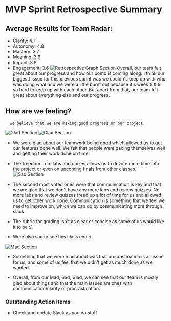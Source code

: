# MVP Sprint Retrospective Summary

## Average Results for Team Radar:
- Clarity: 4.1
- Autonomy: 4.8
- Mastery: 3.7
- Meaning: 3.9
- Impact: 3.8
- Engagement: 3.6
![Retrospective Graph Section](https://github.com/emmorris1100/cse110-w21-group32/blob/5db2d5ee258935a97b999bbf520fb548ea09628f/admin/meetings/media/sprint-3-review/restrospective-graphaverage.PNG)
Overall, our team felt great about our progress and how our pomo is coming along. I think our biggestt issue for this previous sprint was we couldn't keep up with who was doing what and we were a little burnt out because it's week 8 & 9 so hard to keep up with each other. But apart from that, our team felt great about everything else and our progress.


## How are we feeling?
``` The topic in Mad, Sad, Glad that we voted on most was that the Pomo looks good, which shows that
  we believe that we are making good progress on our project.
 ```

![Glad Section](https://github.com/emmorris1100/cse110-w21-group32/blob/5db2d5ee258935a97b999bbf520fb548ea09628f/admin/meetings/media/sprint-3-review/retrospective-glad.PNG)
![Glad Section](https://github.com/emmorris1100/cse110-w21-group32/blob/5db2d5ee258935a97b999bbf520fb548ea09628f/admin/meetings/media/sprint-3-review/restrospective-teamwork.PNG)

- We were glad about our teamwork being good which allowed us to get our features done well. We felt
  that people were pacing themselves well and getting their work done on time.
- The freedom from labs and quizes allows us to devote more time into the project or even on upcoming finals from other classes.
![Sad Section](https://github.com/emmorris1100/cse110-w21-group32/blob/5db2d5ee258935a97b999bbf520fb548ea09628f/admin/meetings/media/sprint-3-review/retrospective-sad.PNG)

- The second most voted ones were that communication is key and that we are glad that we don't have any
  more labs and review quizzes. No more labs and review quizzes freed up a lot of time for us and
  allowed us to get other work done. Communication is something that we feel we need to improve on,
  which we can do by communicating more through slack.
- The rubric for grading isn't as clear or concise as some of us would like it to be :/.
- Were also sad to see this class end :(.

![Mad Section](https://github.com/emmorris1100/cse110-w21-group32/blob/5db2d5ee258935a97b999bbf520fb548ea09628f/admin/meetings/media/sprint-3-review/restrospective-mad.PNG)
- Something that we were mad about was that procrastination is an issue for us, and some of us feel that
  we didn't get as much done as we wanted.


- Overall, from our Mad, Sad, Glad, we can see that our team is mostly glad about things and that the
  main issues are ones with communication/clarity or procrastination.




### Outstanding Action Items
- Check and update Slack as you do stuff
